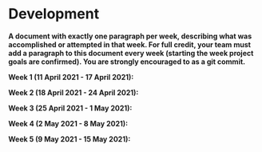 # Development 

**A document with exactly one paragraph per week, describing what was accomplished or attempted in that week. For full credit, your team must add a paragraph to this document every week (starting the week project goals are confirmed). You are strongly encouraged to as a git commit.**

**Week 1 (11 April 2021 - 17 April 2021):**

**Week 2 (18 April 2021 - 24 April 2021):**

**Week 3 (25 April 2021 - 1 May 2021):**

**Week 4 (2 May 2021 - 8 May 2021):**

**Week 5 (9 May 2021 - 15 May 2021):**